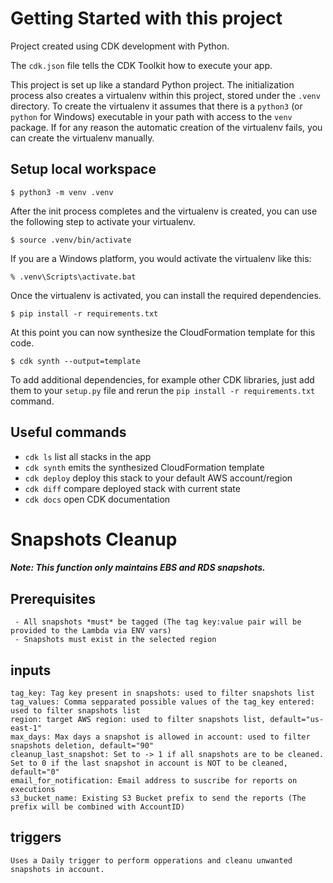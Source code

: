 # Getting Started with this project

Project created using CDK development with Python.

The `cdk.json` file tells the CDK Toolkit how to execute your app.

This project is set up like a standard Python project. The initialization
process also creates a virtualenv within this project, stored under the `.venv`
directory. To create the virtualenv it assumes that there is a `python3`
(or `python` for Windows) executable in your path with access to the `venv`
package. If for any reason the automatic creation of the virtualenv fails,
you can create the virtualenv manually.

## Setup local workspace

```
$ python3 -m venv .venv
```

After the init process completes and the virtualenv is created, you can use the following
step to activate your virtualenv.

```
$ source .venv/bin/activate
```

If you are a Windows platform, you would activate the virtualenv like this:

```
% .venv\Scripts\activate.bat
```

Once the virtualenv is activated, you can install the required dependencies.

```
$ pip install -r requirements.txt
```

At this point you can now synthesize the CloudFormation template for this code.

```
$ cdk synth --output=template
```

To add additional dependencies, for example other CDK libraries, just add
them to your `setup.py` file and rerun the `pip install -r requirements.txt`
command.

## Useful commands

- `cdk ls` list all stacks in the app
- `cdk synth` emits the synthesized CloudFormation template
- `cdk deploy` deploy this stack to your default AWS account/region
- `cdk diff` compare deployed stack with current state
- `cdk docs` open CDK documentation

# Snapshots Cleanup

##### Note: This function only maintains EBS and RDS snapshots.

## Prerequisites

```
 - All snapshots *must* be tagged (The tag key:value pair will be provided to the Lambda via ENV vars)
 - Snapshots must exist in the selected region
```

## inputs

```
tag_key: Tag key present in snapshots: used to filter snapshots list
tag_values: Comma sepparated possible values of the tag_key entered: used to filter snapshots list
region: target AWS region: used to filter snapshots list, default="us-east-1"
max_days: Max days a snapshot is allowed in account: used to filter snapshots deletion, default="90"
cleanup_last_snapshot: Set to -> 1 if all snapshots are to be cleaned. Set to 0 if the last snapshot in account is NOT to be cleaned, default="0"
email_for_notification: Email address to suscribe for reports on executions
s3_bucket_name: Existing S3 Bucket prefix to send the reports (The prefix will be combined with AccountID)

```

## triggers

```
Uses a Daily trigger to perform opperations and cleanu unwanted snapshots in account.
```
